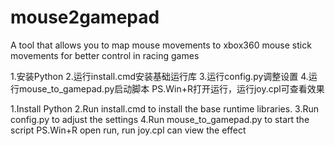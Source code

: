 # mouse2gamepad
A tool that allows you to map mouse movements to xbox360 mouse stick movements for better control in racing games

1.安装Python
2.运行install.cmd安装基础运行库
3.运行config.py调整设置
4.运行mouse_to_gamepad.py启动脚本
PS.Win+R打开运行，运行joy.cpl可查看效果

1.Install Python
2.Run install.cmd to install the base runtime libraries.
3.Run config.py to adjust the settings
4.Run mouse_to_gamepad.py to start the script
PS.Win+R open run, run joy.cpl can view the effect
